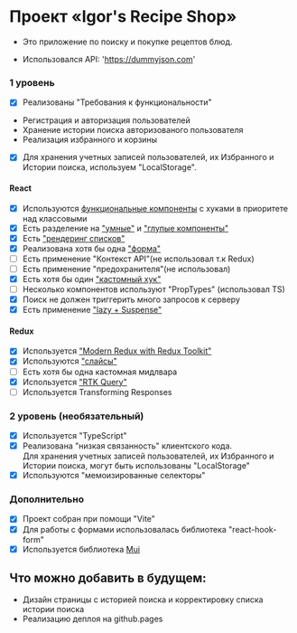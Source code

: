 # Проект «Igor's Recipe Shop»

 * Это приложение по поиску и покупке рецептов блюд.

- Использовался API: 'https://dummyjson.com'

### 1 уровень 

- [x] Реализованы "Требования к функциональности"

 * Регистрация и авторизация пользователей
 * Хранение истории поиска авторизованого пользователя
 * Реализация избранного и корзины

- [x] Для хранения учетных записей пользователей, их Избранного и Истории поиска, используем "LocalStorage".


#### React

- [x] Используются [функциональные компоненты](https://github.com/gavabatya/IgorRecipeDealerApp/blob/main/src/components/header/Header.tsx) c хуками в приоритете над классовыми
- [x] Есть разделение на ["умные"](https://github.com/gavabatya/IgorRecipeDealerApp/blob/main/src/features/recipeCard/RecipeCard.tsx) и ["глупые компоненты"](https://github.com/gavabatya/IgorRecipeDealerApp/blob/main/src/components/logo/Logo.tsx)
- [x] Есть ["рендеринг списков"](https://github.com/gavabatya/IgorRecipeDealerApp/blob/main/src/features/mainContent/MainPageContent.tsx)
- [x] Реализована хотя бы одна ["форма"](https://github.com/gavabatya/IgorRecipeDealerApp/blob/main/src/features/loginPageContent/LoginPageContent.tsx)
- [ ] Есть применение "Контекст API"(не использовал т.к Redux)
- [ ] Есть применение "предохранителя"(не использовал)
- [x] Есть хотя бы один ["кастомный хук"](https://github.com/gavabatya/IgorRecipeDealerApp/blob/main/src/hooks/useAuth.ts)
- [ ] Несколько компонентов используют "PropTypes" (использовал TS)
- [x] Поиск не должен триггерить много запросов к серверу
- [x] Есть применение ["lazy + Suspense"](https://github.com/gavabatya/IgorRecipeDealerApp/blob/main/src/features/mainContent/MainPageContent.tsx)

#### Redux

- [x] Используется ["Modern Redux with Redux Toolkit"](https://github.com/gavabatya/IgorRecipeDealerApp/blob/main/src/store/recipeApi/recipesApi.ts)
- [x] Используются ["слайсы"](https://github.com/gavabatya/IgorRecipeDealerApp/blob/main/src/store/favoritesStore/favotitesSlice.ts)
- [ ] Есть хотя бы одна кастомная мидлвара
- [x] Используется ["RTK Query"](https://github.com/gavabatya/IgorRecipeDealerApp/blob/main/src/store/recipeApi/recipesApi.ts)
- [ ] Используется Transforming Responses 

### 2 уровень (необязательный)

- [x] Используется "TypeScript"
- [x] Реализована "низкая связанность" клиентского кода. <br>
  Для хранения учетных записей пользователей, их Избранного и Истории поиска, могут быть использованы "LocalStorage"
- [x] Используются "мемоизированные селекторы"

### Дополнительно

- [x] Проект собран при помощи "Vite"
- [x] Для работы с формами использовалась библиотека "react-hook-form"
- [x] Используется библиотека [Mui](https://mui.com/)

## Что можно добавить в будущем:
 * Дизайн страницы с историей поиска и корректировку списка истории поиска
 * Реализацию деплоя на github.pages


